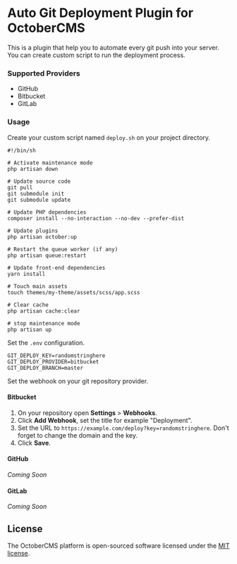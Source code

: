 # Auto Git Deployment Plugin for OctoberCMS

This is a plugin that help you to automate every git push into your server. You can create custom script to run the deployment process.

### Supported Providers

- GitHub
- Bitbucket
- GitLab

### Usage

Create your custom script named `deploy.sh` on your project directory.

```
#!/bin/sh

# Activate maintenance mode
php artisan down

# Update source code
git pull
git submodule init
git submodule update

# Update PHP dependencies
composer install --no-interaction --no-dev --prefer-dist

# Update plugins
php artisan october:up

# Restart the queue worker (if any)
php artisan queue:restart

# Update front-end dependencies
yarn install

# Touch main assets
touch themes/my-theme/assets/scss/app.scss

# Clear cache
php artisan cache:clear

# stop maintenance mode
php artisan up
```

Set the `.env` configuration.

```
GIT_DEPLOY_KEY=randomstringhere
GIT_DEPLOY_PROVIDER=bitbucket
GIT_DEPLOY_BRANCH=master
```

Set the webhook on your git repository provider.

#### Bitbucket
1. On your repository open **Settings** > **Webhooks**.
1. Click **Add Webhook**, set the title for example "Deployment".
1. Set the URL to `https://example.com/deploy?key=randomstringhere`. Don't forget to change the domain and the key.
1. Click **Save**.


#### GitHub
*Coming Soon*

#### GitLab
*Coming Soon*

## License

The OctoberCMS platform is open-sourced software licensed under the [MIT license](http://opensource.org/licenses/MIT).
